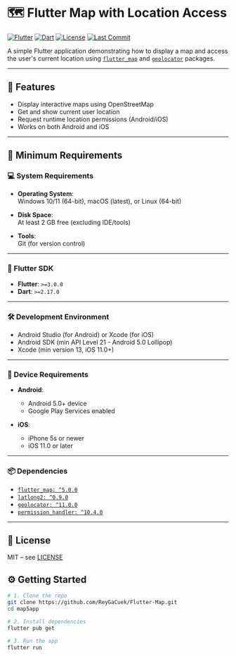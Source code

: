 # 🗺️ Flutter Map with Location Access

[![Flutter](https://img.shields.io/badge/flutter-3.0%2B-blue.svg)](https://flutter.dev)
[![Dart](https://img.shields.io/badge/dart-2.17%2B-blue.svg)](https://dart.dev)
[![License](https://img.shields.io/badge/license-MIT-green.svg)](LICENSE)
[![Last Commit](https://img.shields.io/github/last-commit/ReyGaCuek/Flutter-Map)](https://github.com/ReyGaCuek/Flutter-Map)

A simple Flutter application demonstrating how to display a map and access the user's current location using [`flutter_map`](https://pub.dev/packages/flutter_map) and [`geolocator`](https://pub.dev/packages/geolocator`) packages.

---

## 🚀 Features

- Display interactive maps using OpenStreetMap
- Get and show current user location
- Request runtime location permissions (Android/iOS)
- Works on both Android and iOS

---

## 🧰 Minimum Requirements

### 💻 System Requirements

- **Operating System**:  
  Windows 10/11 (64-bit), macOS (latest), or Linux (64-bit)

- **Disk Space**:  
  At least 2 GB free (excluding IDE/tools)

- **Tools**:  
  Git (for version control)

---

### 🧪 Flutter SDK

- **Flutter**: `>=3.0.0`
- **Dart**: `>=2.17.0`

---

### 🛠️ Development Environment

- Android Studio (for Android) or Xcode (for iOS)
- Android SDK (min API Level 21 - Android 5.0 Lollipop)
- Xcode (min version 13, iOS 11.0+)

---

### 📱 Device Requirements

- **Android**:
  - Android 5.0+ device
  - Google Play Services enabled

- **iOS**:
  - iPhone 5s or newer
  - iOS 11.0 or later

---

### 📦 Dependencies

- [`flutter_map: ^5.0.0`](https://pub.dev/packages/flutter_map)
- [`latlong2: ^0.9.0`](https://pub.dev/packages/latlong2)
- [`geolocator: ^11.0.0`](https://pub.dev/packages/geolocator)
- [`permission_handler: ^10.4.0`](https://pub.dev/packages/permission_handler)

---

## 📄 License
MIT – see [LICENSE](LICENSE)

## ⚙️ Getting Started

```bash
# 1. Clone the repo
git clone https://github.com/ReyGaCuek/Flutter-Map.git
cd map5app

# 2. Install dependencies
flutter pub get

# 3. Run the app
flutter run
